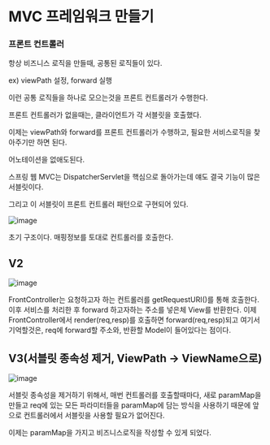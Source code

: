   # MVC 프레임워크 만들기

### 프론트 컨트롤러

항상 비즈니스 로직을 만들때, 공통된 로직들이 있다.

ex) viewPath 설정, forward 실행

이런 공통 로직들을 하나로 모으는것을 프론트 컨트롤러가 수행한다.

프론트 컨트롤러가 없을때는, 클라이언트가 각 서블릿을 호출했다.

이제는 viewPath와 forward를 프론트 컨트롤러가 수행하고, 필요한 서비스로직을 찾아주기만 하면 된다.

어노테이션을 없애도된다.

스프링 웹 MVC는 DispatcherServlet을 핵심으로 돌아가는데 얘도 결국 기능이 많은 서블릿이다.

그리고 이 서블릿이 프론트 컨트롤러 패턴으로 구현되어 있다.

![image](https://user-images.githubusercontent.com/70310271/221359995-29278a97-e489-47b9-b2bd-e01e5be1de7b.png)

초기 구조이다. 매핑정보를 토대로 컨트롤러를 호출한다.

## V2

![image](https://user-images.githubusercontent.com/70310271/221418508-bd80e8b7-d465-41b3-844b-f69f22e584ff.png)

FrontController는 요청하고자 하는 컨트롤러를 getRequestURI()를 통해 호출한다. 이후 서비스를 처리한 후 forward 하고자하는 주소를 넣은체 View를 반환한다. 이제 FrontController에서 render(req,resp)를 호출하면 forward(req,resp)되고 여기서 기억할것은, req에 forward할 주소와, 반환할 Model이 들어있다는 점이다.

## V3(서블릿 종속성 제거, ViewPath → ViewName으로)

![image](https://user-images.githubusercontent.com/70310271/222165687-d4a94415-6967-4756-b7f8-5bbb9350c0f0.png)

서블릿 종속성을 제거하기 위해서, 매번 컨트롤러를 호출할때마다, 새로 paramMap을 만들고 req에 있는 모든 파라미터들을 paramMap에 담는 방식을 사용하기 때문에 앞으로 컨트롤러에서 서블릿을 사용할 필요가 없어진다.

이제는 paramMap을 가지고 비즈니스로직을 작성할 수 있게 되었다.
